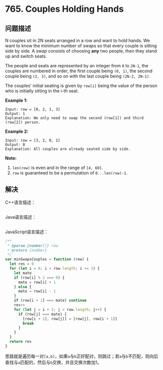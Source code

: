 # 765. Couples Holding Hands

## 问题描述

N couples sit in 2N seats arranged in a row and want to hold hands. We want to know the minimum number of swaps so that every couple is sitting side by side. A *swap* consists of choosing **any** two people, then they stand up and switch seats.

The people and seats are represented by an integer from `0` to `2N-1`, the couples are numbered in order, the first couple being `(0, 1)`, the second couple being `(2, 3)`, and so on with the last couple being `(2N-2, 2N-1)`.

The couples' initial seating is given by `row[i]` being the value of the person who is initially sitting in the i-th seat.

**Example 1:**

```
Input: row = [0, 2, 1, 3]
Output: 1
Explanation: We only need to swap the second (row[1]) and third (row[2]) person.
```

**Example 2:**

```
Input: row = [3, 2, 0, 1]
Output: 0
Explanation: All couples are already seated side by side.
```

**Note:**

1. `len(row)` is even and in the range of `[4, 60]`.
2. `row` is guaranteed to be a permutation of `0...len(row)-1`.

## 解决

C++语言描述：

```c++

```

Java语言描述：

```java

```

JavaScript语言描述：

```javascript
/**
 * @param {number[]} row
 * @return {number}
 */
var minSwapsCouples = function (row) {
  let res = 0
  for (let i = 0; i < row.length; i += 2) {
    let mate
    if (row[i] % 2 === 0) {
      mate = row[i] + 1
    } else {
      mate = row[i] - 1
    }
    if (row[i + 1] === mate) continue
    res++
    for (let j = i + 2; j < row.length; j++) {
      if (row[j] === mate) {
        [row[i + 1], row[j]] = [row[j], row[i + 1]]
        break
      }
    }
  }
  return res
}
```

思路就是遍历每一对``[a,b]``，如果``a``与``b``正好配对，则跳过；若``a``与``b``不匹配，则向后查找与``a``匹配的，然后与``b``交换，并且交换次数加1。